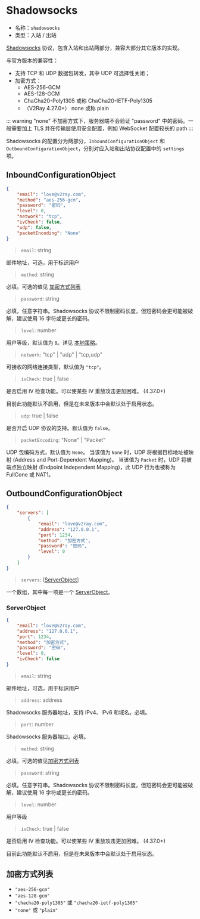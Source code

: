 # Shadowsocks

* 名称：`shadowsocks`
* 类型：入站 / 出站

[Shadowsocks](https://zh.wikipedia.org/wiki/Shadowsocks) 协议，包含入站和出站两部分，兼容大部分其它版本的实现。

与官方版本的兼容性：

* 支持 TCP 和 UDP 数据包转发，其中 UDP 可选择性关闭；
* 加密方式：
  * AES-256-GCM
  * AES-128-GCM
  * ChaCha20-Poly1305 或称 ChaCha20-IETF-Poly1305
  * （V2Ray 4.27.0+） none 或称 plain

::: warning
"none" 不加密方式下，服务器端不会验证 "password" 中的密码。一般需要加上 TLS 并在传输层使用安全配置，例如 WebSocket 配置较长的 path
:::

Shadowsocks 的配置分为两部分，`InboundConfigurationObject` 和 `OutboundConfigurationObject`，分别对应入站和出站协议配置中的 `settings` 项。

## InboundConfigurationObject

```json
{
    "email": "love@v2ray.com",
    "method": "aes-256-gcm",
    "password": "密码",
    "level": 0,
    "network": "tcp",
    "ivCheck": false,
    "udp": false,
    "packetEncoding": "None"
}
```

> `email`: string

邮件地址，可选，用于标识用户

> `method`: string

必填。可选的值见 [加密方式列表](#加密方式列表)

> `password`: string

必填，任意字符串。Shadowsocks 协议不限制密码长度，但短密码会更可能被破解，建议使用 16 字符或更长的密码。

> `level`: number

用户等级，默认值为 `0`。详见 [本地策略](../policy.md)。

> `network`: "tcp" | "udp" | "tcp,udp"

可接收的网络连接类型，默认值为 `"tcp"`。

> `ivCheck`: true | false

是否启用 IV 检查功能。可以使某些 IV 重放攻击更加困难。 (4.37.0+)

目前此功能默认不启用，但是在未来版本中会默认处于启用状态。

> `udp`: true | false

是否开启 UDP 协议的支持。默认值为 `false`。

> `packetEncoding`: "None" | "Packet"

UDP 包编码方式，默认值为 `None`。
当该值为 `None` 时，UDP 将根据目标地址被映射 (Address and Port-Dependent Mapping)。
当该值为 `Packet` 时，UDP 将被端点独立映射 (Endpoint Independent Mapping)，此 UDP 行为也被称为 FullCone 或 NAT1。

## OutboundConfigurationObject

```json
{
    "servers": [
        {
            "email": "love@v2ray.com",
            "address": "127.0.0.1",
            "port": 1234,
            "method": "加密方式",
            "password": "密码",
            "level": 0
        }
    ]
}
```

> `servers`: \[[ServerObject](#serverobject)\]

一个数组，其中每一项是一个 [ServerObject](#serverobject)。

### ServerObject

```json
{
    "email": "love@v2ray.com",
    "address": "127.0.0.1",
    "port": 1234,
    "method": "加密方式",
    "password": "密码",
    "level": 0,
    "ivCheck": false
}
```

> `email`: string

邮件地址，可选，用于标识用户

> `address`: address

Shadowsocks 服务器地址，支持 IPv4、IPv6 和域名。必填。

> `port`: number

Shadowsocks 服务器端口。必填。

> `method`: string

必填。可选的值见[加密方式列表](#加密方式列表)

> `password`: string

必填。任意字符串。Shadowsocks 协议不限制密码长度，但短密码会更可能被破解，建议使用 16 字符或更长的密码。

> `level`: number

用户等级

> `ivCheck`: true | false

是否启用 IV 检查功能。可以使某些 IV 重放攻击更加困难。 (4.37.0+)

目前此功能默认不启用，但是在未来版本中会默认处于启用状态。

## 加密方式列表

* `"aes-256-gcm"`
* `"aes-128-gcm"`
* `"chacha20-poly1305"` 或 `"chacha20-ietf-poly1305"`
* `"none"` 或 `"plain"`
